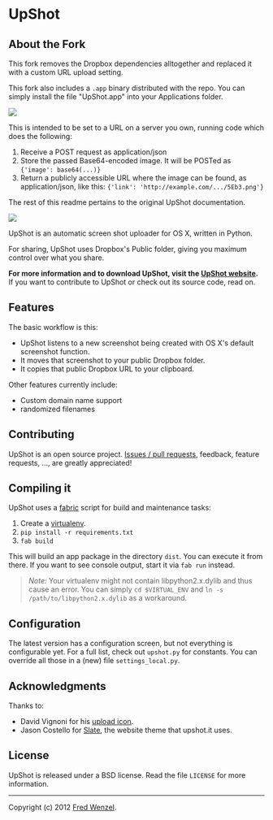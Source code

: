 UpShot
======

About the Fork
--------------

This fork removes the Dropbox dependencies alltogether and replaced it with a custom URL upload setting.

This fork also includes a `.app` binary distributed with the repo. You can simply install the file "UpShot.app" into your Applications folder.

![](http://zpr.io/PRqH.png)

This is intended to be set to a URL on a server you own, running code which does the following:

1. Receive a POST request as application/json
2. Store the passed Base64-encoded image. It will be POSTed as `{'image': base64(...)}`
3. Return a publicly accessible URL where the image can be found, as application/json, like this: `{'link': 'http://example.com/.../5Eb3.png'}`

The rest of this readme pertains to the original UpShot documentation.

![](https://raw.github.com/fwenzel/upshot/master/upshot.png)

UpShot is an automatic screen shot uploader for OS X, written in Python.

For sharing, UpShot uses Dropbox's Public folder, giving you maximum control over what you share.

**For more information and to download UpShot, visit the [UpShot website][upshot].** If you want to contribute to UpShot or check out its source code, read on.

[upshot]: http://upshot.it

Features
--------
The basic workflow is this:

* UpShot listens to a new screenshot being created with OS X's default screenshot function.
* It moves that screenshot to your public Dropbox folder.
* It copies that public Dropbox URL to your clipboard.

Other features currently include:

* Custom domain name support
* randomized filenames


Contributing
------------
UpShot is an open source project. [Issues / pull requests][issues], feedback, feature requests, …, are greatly appreciated!

[issues]: https://github.com/fwenzel/upshot/issues


Compiling it
------------
UpShot uses a [fabric][fabric] script for build and maintenance tasks:

1. Create a [virtualenv][virtualenv].
2. ``pip install -r requirements.txt``
3. ``fab build``

This will build an app package in the directory ``dist``. You can execute it from there. If you want to see console output, start it via ``fab run`` instead.

[fabric]: http://fabfile.org/
[virtualenv]: http://www.virtualenv.org/

> *Note:* Your virtualenv might not contain libpython2.x.dylib and thus cause an error. You can simply ``cd $VIRTUAL_ENV`` and ``ln -s /path/to/libpython2.x.dylib`` as a workaround.


Configuration
-------------
The latest version has a configuration screen, but not everything is configurable yet. For a full list, check out ``upshot.py`` for constants. You can override all those in a (new) file ``settings_local.py``.


Acknowledgments
---------------
Thanks to:

* David Vignoni for his [upload icon][icon].
* Jason Costello for [Slate][slate], the website theme that upshot.it uses.

[icon]: http://www.iconfinder.com/icondetails/1858/32/
[slate]: https://github.com/jsncostello/slate


License
-------
UpShot is released under a BSD license. Read the file ``LICENSE`` for more information.

---

Copyright (c) 2012 [Fred Wenzel](http://fredericiana.com).
